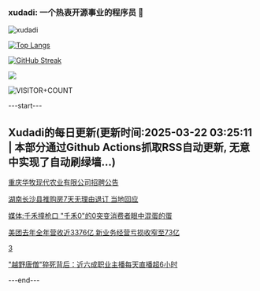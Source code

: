 ### xudadi: 一个热衷开源事业的程序员 👋

![xudadi](https://github-readme-stats-git-masterorgs-github-readme-stats-team.vercel.app/api?username=xudadi)

[![Top Langs](https://github-readme-stats.vercel.app/api/top-langs/?username=xudadi)](https://github.com/anuraghazra/github-readme-stats)

[![GitHub Streak](https://streak-stats.demolab.com?user=xudadi&locale=zh_Hans)](https://git.io/streak-stats)

![](https://raw.githubusercontent.com/xudadi/xudadi/main/assets/github-contribution-grid-snake.svg)

![VISITOR+COUNT](https://komarev.com/ghpvc/?username=xudadi&label=VISITOR+COUNT)


---start---

## Xudadi的每日更新(更新时间:2025-03-22 03:25:11 | 本部分通过Github Actions抓取RSS自动更新, 无意中实现了自动刷绿墙...)

[重庆华牧现代农业有限公司招聘公告](https://www.gongkaoleida.com/article/2331381)

[湖南长沙县推购房7天无理由退订 当地回应](https://m.163.com/news/article/JR6TIUUF051492T3.html)

[媒体:千禾撞枪口 "千禾0"的0突变消费者眼中混蛋的蛋](https://m.163.com/news/article/JR6SK5B00550A0OW.html)

[美团去年全年营收近3376亿 新业务经营亏损收窄至73亿](https://m.163.com/news/article/JR6JNO9M0530KP1K.html)

[3](https://m.163.com/touch/news/sub/domestic)

["越野唐僧"猝死背后：近六成职业主播每天直播超6小时](https://m.163.com/news/article/JR6J3U5M051492T3.html)

---end---

